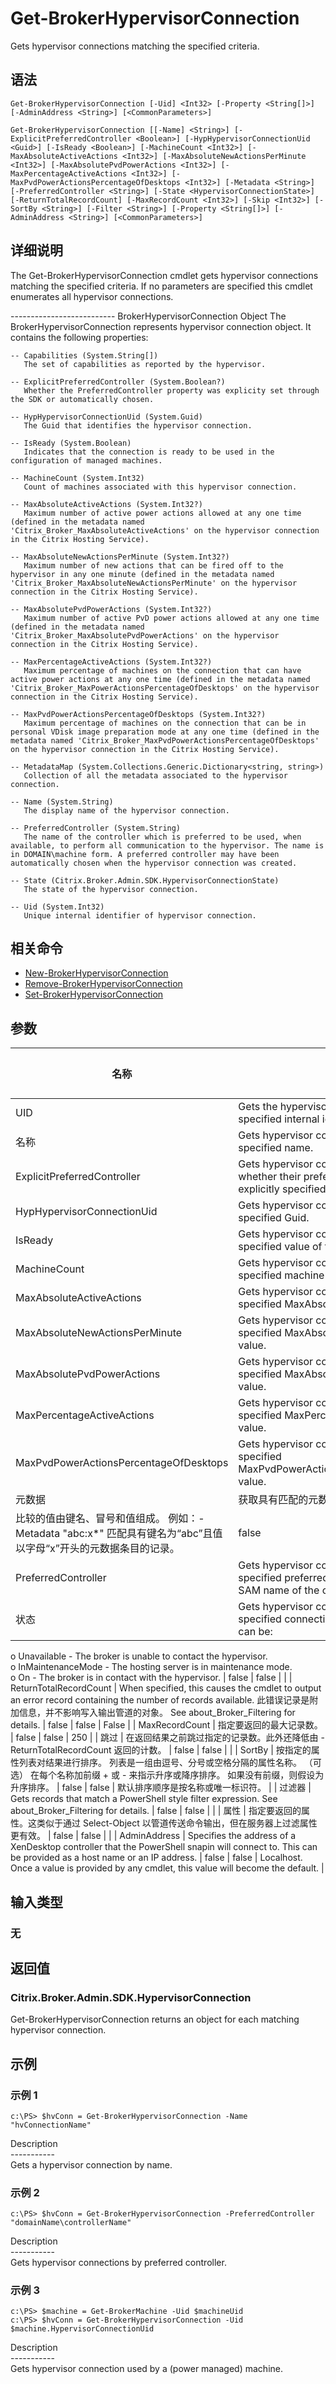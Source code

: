 # Get-BrokerHypervisorConnection

Gets hypervisor connections matching the specified criteria.

## 语法

    Get-BrokerHypervisorConnection [-Uid] <Int32> [-Property <String[]>] [-AdminAddress <String>] [<CommonParameters>]
    
    Get-BrokerHypervisorConnection [[-Name] <String>] [-ExplicitPreferredController <Boolean>] [-HypHypervisorConnectionUid <Guid>] [-IsReady <Boolean>] [-MachineCount <Int32>] [-MaxAbsoluteActiveActions <Int32>] [-MaxAbsoluteNewActionsPerMinute <Int32>] [-MaxAbsolutePvdPowerActions <Int32>] [-MaxPercentageActiveActions <Int32>] [-MaxPvdPowerActionsPercentageOfDesktops <Int32>] [-Metadata <String>] [-PreferredController <String>] [-State <HypervisorConnectionState>] [-ReturnTotalRecordCount] [-MaxRecordCount <Int32>] [-Skip <Int32>] [-SortBy <String>] [-Filter <String>] [-Property <String[]>] [-AdminAddress <String>] [<CommonParameters>]
    

## 详细说明

The Get-BrokerHypervisorConnection cmdlet gets hypervisor connections matching the specified criteria. If no parameters are specified this cmdlet enumerates all hypervisor connections.

\---\---\---\---\---\---\---\----- BrokerHypervisorConnection Object The BrokerHypervisorConnection represents hypervisor connection object. It contains the following properties:

    -- Capabilities (System.String[])
       The set of capabilities as reported by the hypervisor.
    
    -- ExplicitPreferredController (System.Boolean?)
       Whether the PreferredController property was explicity set through the SDK or automatically chosen.
    
    -- HypHypervisorConnectionUid (System.Guid)
       The Guid that identifies the hypervisor connection.
    
    -- IsReady (System.Boolean)
       Indicates that the connection is ready to be used in the configuration of managed machines.
    
    -- MachineCount (System.Int32)
       Count of machines associated with this hypervisor connection.
    
    -- MaxAbsoluteActiveActions (System.Int32?)
       Maximum number of active power actions allowed at any one time (defined in the metadata named 'Citrix_Broker_MaxAbsoluteActiveActions' on the hypervisor connection in the Citrix Hosting Service).
    
    -- MaxAbsoluteNewActionsPerMinute (System.Int32?)
       Maximum number of new actions that can be fired off to the hypervisor in any one minute (defined in the metadata named 'Citrix_Broker_MaxAbsoluteNewActionsPerMinute' on the hypervisor connection in the Citrix Hosting Service).
    
    -- MaxAbsolutePvdPowerActions (System.Int32?)
       Maximum number of active PvD power actions allowed at any one time (defined in the metadata named 'Citrix_Broker_MaxAbsolutePvdPowerActions' on the hypervisor connection in the Citrix Hosting Service).
    
    -- MaxPercentageActiveActions (System.Int32?)
       Maximum percentage of machines on the connection that can have active power actions at any one time (defined in the metadata named 'Citrix_Broker_MaxPowerActionsPercentageOfDesktops' on the hypervisor connection in the Citrix Hosting Service).
    
    -- MaxPvdPowerActionsPercentageOfDesktops (System.Int32?)
       Maximum percentage of machines on the connection that can be in personal VDisk image preparation mode at any one time (defined in the metadata named 'Citrix_Broker_MaxPvdPowerActionsPercentageOfDesktops' on the hypervisor connection in the Citrix Hosting Service).
    
    -- MetadataMap (System.Collections.Generic.Dictionary<string, string>)
       Collection of all the metadata associated to the hypervisor connection.
    
    -- Name (System.String)
       The display name of the hypervisor connection.
    
    -- PreferredController (System.String)
       The name of the controller which is preferred to be used, when available, to perform all communication to the hypervisor. The name is in DOMAIN\machine form. A preferred controller may have been automatically chosen when the hypervisor connection was created.
    
    -- State (Citrix.Broker.Admin.SDK.HypervisorConnectionState)
       The state of the hypervisor connection.
    
    -- Uid (System.Int32)
       Unique internal identifier of hypervisor connection.
    

## 相关命令

- [New-BrokerHypervisorConnection](New-BrokerHypervisorConnection.html)
- [Remove-BrokerHypervisorConnection](Remove-BrokerHypervisorConnection.html)
- [Set-BrokerHypervisorConnection](Set-BrokerHypervisorConnection.html)

## 参数

| 名称                                     | 说明                                                                                                                                                                                                                                                                                 | 是否必需？ | 管道输入  | 默认值                                                                                    |
| -------------------------------------- | ---------------------------------------------------------------------------------------------------------------------------------------------------------------------------------------------------------------------------------------------------------------------------------- | ----- | ----- | -------------------------------------------------------------------------------------- |
| UID                                    | Gets the hypervisor connection with the specified internal id.                                                                                                                                                                                                                     | true  | false |                                                                                        |
| 名称                                     | Gets hypervisor connections with the specified name.                                                                                                                                                                                                                               | false | false |                                                                                        |
| ExplicitPreferredController            | Gets hypervisor connections based on whether their preferred controller was explicitly specified or not                                                                                                                                                                            | false | false |                                                                                        |
| HypHypervisorConnectionUid             | Gets hypervisor connections with the specified Guid.                                                                                                                                                                                                                               | false | false |                                                                                        |
| IsReady                                | Gets hypervisor connections with the specified value of the IsReady flag.                                                                                                                                                                                                          | false | false |                                                                                        |
| MachineCount                           | Gets hypervisor connections with the specified machine count.                                                                                                                                                                                                                      | false | false |                                                                                        |
| MaxAbsoluteActiveActions               | Gets hypervisor connections with the specified MaxAbsoluteActiveActions value.                                                                                                                                                                                                     | false | false |                                                                                        |
| MaxAbsoluteNewActionsPerMinute         | Gets hypervisor connections with the specified MaxAbsoluteNewActionsPerMinute value.                                                                                                                                                                                               | false | false |                                                                                        |
| MaxAbsolutePvdPowerActions             | Gets hypervisor connections with the specified MaxAbsolutePvdPowerActions value.                                                                                                                                                                                                   | false | false |                                                                                        |
| MaxPercentageActiveActions             | Gets hypervisor connections with the specified MaxPercentageActiveActions value.                                                                                                                                                                                                   | false | false |                                                                                        |
| MaxPvdPowerActionsPercentageOfDesktops | Gets hypervisor connections with the specified MaxPvdPowerActionsPercentageOfDesktops value.                                                                                                                                                                                       | false | false |                                                                                        |
| 元数据                                    | 获取具有匹配的元数据条目的记录。  
比较的值由键名、冒号和值组成。 例如：-Metadata "abc:x*" 匹配具有键名为“abc”且值以字母“x”开头的元数据条目的记录。                                                                                                                                                                                          | false | false |                                                                                        |
| PreferredController                    | Gets hypervisor connections with the specified preferred controller. Specify the SAM name of the controller.                                                                                                                                                                       | false | false |                                                                                        |
| 状态                                     | Gets hypervisor connections with the specified connection state. Values can be can be:  
o Unavailable - The broker is unable to contact the hypervisor.  
o InMaintenanceMode - The hosting server is in maintenance mode.  
o On - The broker is in contact with the hypervisor. | false | false |                                                                                        |
| ReturnTotalRecordCount                 | When specified, this causes the cmdlet to output an error record containing the number of records available. 此错误记录是附加信息，并不影响写入输出管道的对象。 See about_Broker_Filtering for details.                                                                                                   | false | false | False                                                                                  |
| MaxRecordCount                         | 指定要返回的最大记录数。                                                                                                                                                                                                                                                                       | false | false | 250                                                                                    |
| 跳过                                     | 在返回结果之前跳过指定的记录数。此外还降低由 -ReturnTotalRecordCount 返回的计数。                                                                                                                                                                                                                              | false | false |                                                                                        |
| SortBy                                 | 按指定的属性列表对结果进行排序。 列表是一组由逗号、分号或空格分隔的属性名称。 （可选） 在每个名称加前缀 + 或 - 来指示升序或降序排序。 如果没有前缀，则假设为升序排序。                                                                                                                                                                                           | false | false | 默认排序顺序是按名称或唯一标识符。                                                                      |
| 过滤器                                    | Gets records that match a PowerShell style filter expression. See about_Broker_Filtering for details.                                                                                                                                                                            | false | false |                                                                                        |
| 属性                                     | 指定要返回的属性。这类似于通过 Select-Object 以管道传送命令输出，但在服务器上过滤属性更有效。                                                                                                                                                                                                                             | false | false |                                                                                        |
| AdminAddress                           | Specifies the address of a XenDesktop controller that the PowerShell snapin will connect to. This can be provided as a host name or an IP address.                                                                                                                                 | false | false | Localhost. Once a value is provided by any cmdlet, this value will become the default. |

## 输入类型

### 无

## 返回值

### Citrix.Broker.Admin.SDK.HypervisorConnection

Get-BrokerHypervisorConnection returns an object for each matching hypervisor connection.

## 示例

### 示例 1

    c:\PS> $hvConn = Get-BrokerHypervisorConnection -Name "hvConnectionName"
    

Description  
\---\---\-----  
Gets a hypervisor connection by name.

### 示例 2

    c:\PS> $hvConn = Get-BrokerHypervisorConnection -PreferredController "domainName\controllerName"
    

Description  
\---\---\-----  
Gets hypervisor connections by preferred controller.

### 示例 3

    c:\PS> $machine = Get-BrokerMachine -Uid $machineUid
    c:\PS> $hvConn = Get-BrokerHypervisorConnection -Uid $machine.HypervisorConnectionUid
    

Description  
\---\---\-----  
Gets hypervisor connection used by a (power managed) machine.